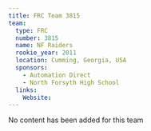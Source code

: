 ```yaml
---
title: FRC Team 3815
team:
  type: FRC
  number: 3815
  name: NF Raiders
  rookie_year: 2011
  location: Cumming, Georgia, USA
  sponsors:
    - Automation Direct
    - North Forsyth High School
  links:
    Website: 
---
```

No content has been added for this team